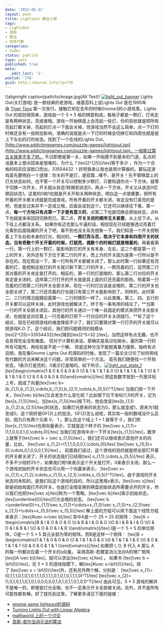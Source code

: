 ```yaml
---
date: '2012-05-31'
layout: post
title: LightsOut 解法小探
tags:
- LightsOut
- 游戏
- 算法
- 线性代数
categories:
- Coder
status: publish
type: post
published: true
meta:
  _edit_last: '1'
postid: '778'
guid: http://dourok.info/?p=778
---
```

!(alignright caption)path/to/image.jpg(Alt Text)!
[![](http://dourok.info/wp-content/uploads/2012/05/light_out_banner.png "light_out_banner")](http://dourok.info/wp-content/uploads/2012/05/light_out_banner.png)
Lights Out(关灯游戏) 是一款经典的老游戏，维基百科上说Lights Out
是在1995年由 [Tiger
Toys](https://en.wikipedia.org/wiki/Tiger_Toys "Tiger Toys") 第一次发行。接触它却在去年的时候Gnome3的小游戏里。Lights
Out 的规则很简单，游戏由一个 5 \* 5
格的棋盘构成，每格子都是一颗灯，灯肯定是有两种状态，亮或者暗。游戏一开始棋盘上会亮起一些灯，你的目标就是把所有亮起灯都关掉，亮起的灯点一下就会关掉，但游戏当然不会这么简单，点一下灯的时候还会有一些附加影响，准确的说就是点一下灯的时候会切换它和四周也就是是上下左右的灯的状态。找到了一个在线的Lights
Out，[http://www.addictinggames.com/puzzle-games/lightsout.jsp](http://www.addictinggames.com/puzzle-games/lightsout.jsp)。一般能过第五关就差不多了吧。
不过即便是第一关，如果一开始摸不到基本的门道，乱点的话基本上想点回来是很难的，为什么？[tex]2\^{25}[/tex]等于多少
，作为一个合格的码农应该脱口而出，33554432
！好吧我承认我也是用计算器的。要玩这游戏首先要明白一个道理：你关的不是灯，是寂寞…噢不，是开关！先不管棋盘上的灯光状态如何，也不管一个开关可以控制多少颗灯，只要知道你点一下方块，就等于切换一次开关，开关就从状态1转换到状态0，再点一下方块，开关又从状态0切换回状态1。这里的0和1也就是开关开和关两种状态，明白这一点很重要，把所有开着的开关都关闭就是完成游戏，所有开着的开关都关闭，肯定没有灯是亮的是吧，但是反过来并不一定成立哦，后面会说到这个。它还可以继续往下推，第一点，**每一个方块只有点第一下才是有意义的**，点第二下也就切换会原始状态，点N下也就是来来回回切换而已。第二点，**开关关闭的顺序无关紧要**。从上往下点，从下往上点都没关系。
如果你有迈克那么牛逼的话，相信现在已经能够透过亮着灯光看到后面隐藏的开关了吧，看不到也没关系先想象一下。我们知道一个开关控制着上下左右和本身的灯光，相对的，**一颗灯亮与否，取决于它本身和四周开关的状态，当有奇数个开关开着的时候，灯就亮，偶数个的时候灯就是暗着的**。再看看第一行，第一行上的一颗灯，能影响到它的开关有本身、左右，这三个都是第一
行上的开关，另外还有下方位于第二行的开关，而上方的开关因为是第一行所以是不存在的。现在假设一下，第一行所有开关都被关闭了，那么此时第一行如果还有亮着的灯，能控制这些灯的开关就只剩下第二行的开关，一颗亮着的灯，显然第二行其对着的开关肯定是打开的，相反的，第一行的灯是暗的，那么第二行对应的开关肯定是关闭的，这样第二行打开的开关就是其上面的灯还亮着的那些。照着第一行亮着的灯把第二行的开关全部关掉，现在一行的灯应该是全暗的，第二行的开关也全部关闭了，第二行还亮着的灯也就只有第三开关能影响到了。同样的，此时第二、三行的情况就跟前面第一、二行的情形一样了。以此类推，第三、四、五行的开关都可以这样关掉，此时游戏也就解决了。终于有一条有用的结论了，**当第一行的开关全部关闭后，其他行的开关通过一个唯一且固定的模式来把开关全部关闭，也就是说对应着上一行亮着的灯把下一行对应的开关关闭就行。**有了这个结论，现在已经把游戏的难度降低不少了，我们只要猜对第一行打开的开关就可以把游戏K.O.了。这个结论，我们把问题猜测的规模从[tex]2\^{25}=33554432[/tex]降到[tex]2\^5=32
[/tex]。当然这样有点无趣，也不会变得完全没有难度。
但对于计算机来说，那确实是易过吃碗水，遍历第一行的所有可能性，再校验是不是一个解。
但是这种方法不能脱离暴力搜索，始终有点丑陋。我在看Gnome Lights Out
的源码的时候，发现了一篇论文讨论了如何用线性代数的方法来解决这个问题。非常简单的一个方法。
首先我们随便找一个开局状态，1表示灯是亮的，0表示灯是暗的。如下所示，
[![](http://dourok.info/wp-content/uploads/2012/05/light_out_state_1.png "light_out_state_1")](http://dourok.info/wp-content/uploads/2012/05/light_out_state_1.png)
[tex]\\begin{vmatrix}1 & 0 & 0 & 0 & 0 \\\\1 & 1 & 1 & 1 & 0 \\\\1 & 1 &
1 & 1 & 1 \\\\1 & 1 & 1 & 1 & 0 \\\\1 & 0 & 0 & 0 &
0\\\\\\end{vmatrix}[/tex]
把这些数字放到一列里并标上号，就成了向量[tex]\\vec
b=(b\_{1,1},b\_{1,2},\\cdots,b\_{1,5},b\_{2,1},\\cdots,b\_{5,5})\^T[/tex]
当我们按一下开关，[tex]\\vec
b[/tex]又会发生什么变化呢？比如按下位于坐标(1,1)的开关，记为[tex]s\_{1,1}[/tex]。当[tex]s\_{1,1}[/tex]按下时，他会改变[tex]b\_{1,1}
,b\_{1,2},b\_{2,1}[/tex]的状态，如果灯光原来的状态为0，那么就变成1，原来为1就变成0。这个刚好是GF(2)上的加法，GF(2)怎么说呢，其实和一般的数域没什么区别，因为只有两个元素
0， 1 。那么在这个域上 1 + 1 就等于 0
。我们把[tex]s\_{1,1}[/tex]也用向量表示，它就是这个样子的 [tex]\\vec
s\_{1,1}=(1,1,0,0,0,1,0,\\cdots,0)[/tex]
当我们在游戏中点一下开关[tex]s\_{1,1}[/tex]，数学上就等于[tex]\\vec b +
\\vec s\_{1,1}[/tex] 。我们还可以继续表示其他开关的向量，比如， [tex]\\vec
s\_{1,2}=(1,1,1,0,0,0,1,\\cdots,0)[/tex] [tex]\\vec
s\_{5,5}=(0,\\cdots,0,1,0,0,0,1,1)[/tex] 。
前面我们说过，这个游戏的目的就是把全部打开着的开关都关闭了，开关的状态我们已经用[tex]
s\_{1,1},\\cdots,s\_{5,5}[/tex]
表示，不多不少刚好25个，如果我们用1来表示这个开关是打开，0来表示关闭，那么一个游戏初始的开关状态也可以用一个向量来表示，
[tex]\\vec
x=(x\_{1,1},x\_{1,2},\\cdots,x\_{1,5},x\_{2,1},\\cdots,x\_{5,5})\^T[/tex]。由于游戏的开关状态时未知的，是我们玩这个游戏的目的，所以这里用x表示。[tex]\\vec
x[/tex]即是初始局面打开的开关，也是灯全暗变换到棋盘初始状态所需要点开的开关，所以我们也把[tex]\\vec
x[/tex]称为一个策略。[tex]\\vec
b[/tex]表示初始状态，[tex]\\underline{0}[/tex]灯光全暗的状态。 [tex]\\vec
b =\\underline{0}+x\_{1,1}\\vec s\_{1,1}+\\cdots+x\_{1,5}\\vec
s\_{1,5}+x\_{2,1}\\vec s\_{2,1}+\\cdots+x\_{5,5}\\vec s\_{5,5}[/tex]
解上面的方程可以用下面这个线性方程来表示：[tex]A\\vec x=\\vec b[/tex]
其中A是一个 25 \* 25 的矩阵： [tex]A = \\begin{vmatrix}B & I & O & O & O
\\\\I & B & I & O & O \\\\O & I & B & I & O \\\\O & O & I & B & I \\\\O
& O & O & I & B \\\\\\end{vmatrix}[/tex] I是一个 5 \* 5
的单位矩阵，O是一个 5 \* 5 其元全部为零的矩阵。而B是这样一个矩阵： [tex]B
= \\begin{vmatrix}1 & 1 & 0 & 0 & 0 \\\\1 & 1 & 1 & 0 & 0 \\\\0 & 1 & 1
& 1 & 0 \\\\0 & 0 & 1 & 1 & 1 \\\\0 & 0 & 0 & 1 & 1
\\\\\\end{vmatrix}[/tex] 如果把 I, O, B 代入 A 那么 A
的每一列都对应着一个开关的s向量。
采用高斯-若爾當消元法对A的增广矩阵[tex](A \\vec
b)[/tex]，就可以求出[tex]\\vec x[/tex] 。 如果令 [tex]\\vec b =
\\bf{0}[/tex]，在 5 \* 5 的游戏规模下，解[tex]A\\vec
x=\\bf{0}[/tex]。除了 [tex]\\vec x =
\\bf{0}[/tex]外，还有另外两个解，分别是： [tex]\\vec
x\_{1}=(0,1,1,1,0,1,0,1,0,1,1,1,0,1,1,1,0,1,0,1,0,1,1,1,0)\^T[/tex]
[tex]\\vec
x\_{2}=(1,0,1,0,1,1,0,1,0,1,0,0,0,0,0,1,0,1,0,1,1,0,1,0,1)\^T[/tex]
由此可见，5 \* 5
游戏的解并不是唯一的，即便是灯光全暗，也不一定表示开关全部被关闭。另外，并不是所有可能性都有解。好了就先到这里，了解更多请见下面的链接：

-   [gnome game
    lightsout的源码](http://git.gnome.org/browse/gnome-games/tree/lightsoff)
-   [Turning Lights Out with Linear
    Algebra](www.math.ksu.edu/~dmaldona/math551/lights_out.pdf)
-   [mathworld
    上的一个讨论](http://mathworld.wolfram.com/LightsOutPuzzle.html)
-   [高斯-若尔当消元法的算法](http://www.cnblogs.com/pegasus/archive/2011/07/31/2123195.html)
